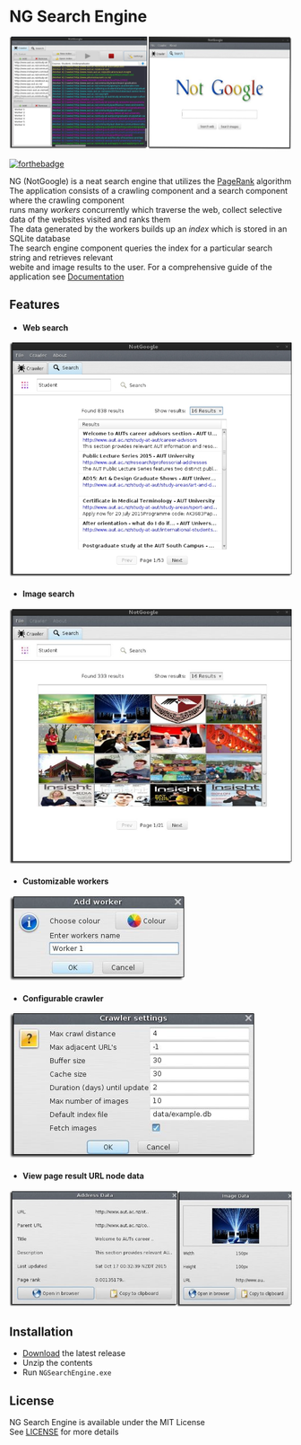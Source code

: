 # NG Search Engine

<img src="preview/AppPreview.png" />

[![forthebadge](https://forthebadge.com/images/badges/made-with-java.svg)](https://forthebadge.com)

NG (NotGoogle) is a neat search engine that utilizes the [PageRank](https://en.wikipedia.org/wiki/PageRank) algorithm  
The application consists of a crawling component and a search component where the crawling component  
runs many _workers_ concurrently which traverse the web, collect selective data of the websites visited and ranks them  
The data generated by the workers builds up an _index_ which is stored in an SQLite database  
The search engine component queries the index for a particular search string and retrieves relevant  
webite and image results to the user. For a comprehensive guide of the application see [Documentation](Documentation.pdf)

## Features
- #### Web search
<img src="preview/WebSearchResultsPreview.png" />

- #### Image search
<img src="preview/ImageSearchResultsPreview.png" />

- #### Customizable workers
<img src="preview/WorkerPreview.png" />

- #### Configurable crawler
<img src="preview/CrawlerSettingsPreview.png" />

- #### View page result URL node data
<img src="preview/DataInfoPreview.png" />

## Installation
- [Download](https://github.com/kyleruss/ng-search-engine/releases/latest) the latest release
- Unzip the contents
- Run `NGSearchEngine.exe`

## License
NG Search Engine is available under the MIT License  
See [LICENSE](LICENSE) for more details
